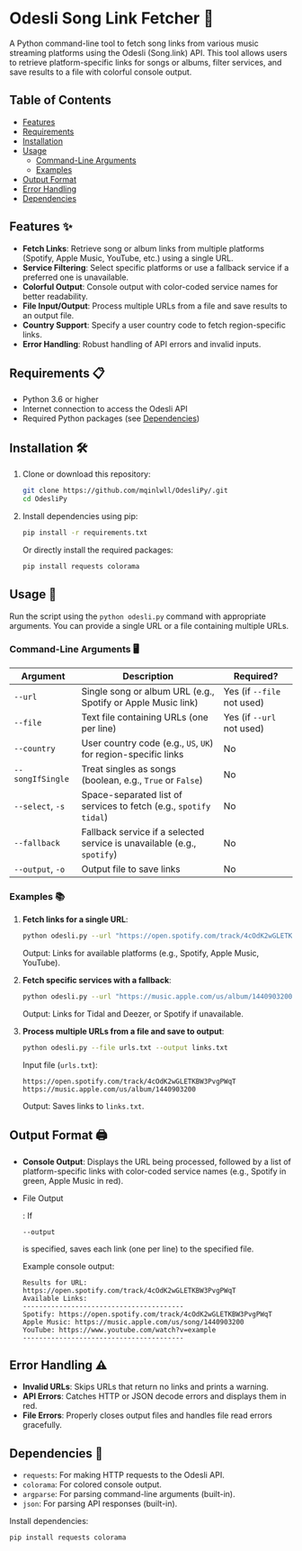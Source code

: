 # Odesli Song Link Fetcher 🎵

A Python command-line tool to fetch song links from various music streaming platforms using the Odesli (Song.link) API. This tool allows users to retrieve platform-specific links for songs or albums, filter services, and save results to a file with colorful console output.

## Table of Contents

- [Features](##-Features-)
- [Requirements](##-Requirements-)
- [Installation](##-Installation-)
- [Usage](##-Usage-)
  - [Command-Line Arguments](###Command-Line-Arguments-)
  - [Examples](###-Examples-)
- [Output Format](##-Output-Format-)
- [Error Handling](##-Error-Handling-)
- [Dependencies](##Dependencies-)

## Features ✨

- **Fetch Links**: Retrieve song or album links from multiple platforms (Spotify, Apple Music, YouTube, etc.) using a single URL.
- **Service Filtering**: Select specific platforms or use a fallback service if a preferred one is unavailable.
- **Colorful Output**: Console output with color-coded service names for better readability.
- **File Input/Output**: Process multiple URLs from a file and save results to an output file.
- **Country Support**: Specify a user country code to fetch region-specific links.
- **Error Handling**: Robust handling of API errors and invalid inputs.

## Requirements 📋

- Python 3.6 or higher
- Internet connection to access the Odesli API
- Required Python packages (see [Dependencies](#dependencies-))

## Installation 🛠️

1. Clone or download this repository:

   ```bash
   git clone https://github.com/mqinlwll/OdesliPy/.git
   cd OdesliPy
   ```

2. Install dependencies using pip:

   ```bash
   pip install -r requirements.txt
   ```

   Or directly install the required packages:

   ```bash
   pip install requests colorama
   ```

## Usage 🚀

Run the script using the `python odesli.py` command with appropriate arguments. You can provide a single URL or a file containing multiple URLs.

### Command-Line Arguments 🖥️

| Argument         | Description                                                  | Required?                  |
| ---------------- | ------------------------------------------------------------ | -------------------------- |
| `--url`          | Single song or album URL (e.g., Spotify or Apple Music link) | Yes (if `--file` not used) |
| `--file`         | Text file containing URLs (one per line)                     | Yes (if `--url` not used)  |
| `--country`      | User country code (e.g., `US`, `UK`) for region-specific links | No                         |
| `--songIfSingle` | Treat singles as songs (boolean, e.g., `True` or `False`)    | No                         |
| `--select`, `-s` | Space-separated list of services to fetch (e.g., `spotify tidal`) | No                         |
| `--fallback`     | Fallback service if a selected service is unavailable (e.g., `spotify`) | No                         |
| `--output`, `-o` | Output file to save links                                    | No                         |

### Examples 📚

1. **Fetch links for a single URL**:

   ```bash
   python odesli.py --url "https://open.spotify.com/track/4cOdK2wGLETKBW3PvgPWqT" --country US
   ```

   Output: Links for available platforms (e.g., Spotify, Apple Music, YouTube).

2. **Fetch specific services with a fallback**:

   ```bash
   python odesli.py --url "https://music.apple.com/us/album/1440903200" -s tidal deezer --fallback spotify
   ```

   Output: Links for Tidal and Deezer, or Spotify if unavailable.

3. **Process multiple URLs from a file and save to output**:

   ```bash
   python odesli.py --file urls.txt --output links.txt
   ```

   Input file (`urls.txt`):

   ```
   https://open.spotify.com/track/4cOdK2wGLETKBW3PvgPWqT
   https://music.apple.com/us/album/1440903200
   ```

   Output: Saves links to `links.txt`.

## Output Format 🖨️

- **Console Output**: Displays the URL being processed, followed by a list of platform-specific links with color-coded service names (e.g., Spotify in green, Apple Music in red).

- File Output

  : If 

  ```
  --output
  ```

   is specified, saves each link (one per line) to the specified file.

  Example console output:

  ```
  Results for URL: https://open.spotify.com/track/4cOdK2wGLETKBW3PvgPWqT
  Available Links:
  ----------------------------------------
  Spotify: https://open.spotify.com/track/4cOdK2wGLETKBW3PvgPWqT
  Apple Music: https://music.apple.com/us/song/1440903200
  YouTube: https://www.youtube.com/watch?v=example
  ----------------------------------------
  ```

## Error Handling ⚠️

- **Invalid URLs**: Skips URLs that return no links and prints a warning.
- **API Errors**: Catches HTTP or JSON decode errors and displays them in red.
- **File Errors**: Properly closes output files and handles file read errors gracefully.

## Dependencies 🧩

- `requests`: For making HTTP requests to the Odesli API.
- `colorama`: For colored console output.
- `argparse`: For parsing command-line arguments (built-in).
- `json`: For parsing API responses (built-in).

Install dependencies:

```bash
pip install requests colorama
```

